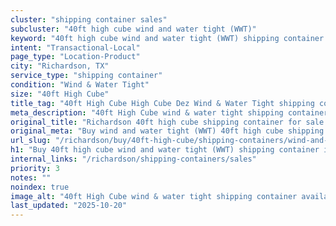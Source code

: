 ```yaml
---
cluster: "shipping container sales"
subcluster: "40ft high cube wind and water tight (WWT)"
keyword: "40ft high cube wind and water tight (WWT) shipping container for sale Richardson, TX"
intent: "Transactional-Local"
page_type: "Location-Product"
city: "Richardson, TX"
service_type: "shipping container"
condition: "Wind & Water Tight"
size: "40ft High Cube"
title_tag: "40ft High Cube High Cube Dez Wind & Water Tight shipping container Sales in Richardson | LC Container"
meta_description: "40ft High Cube wind & water tight shipping container sales in Richardson. High cube containers with extra height. Fast delivery, competitive pricing. Serving shipping containers area. Quote ID: 8FR. Call (214) 524-4168 for your free quote today."
original_title: "Richardson 40ft high cube shipping container for sale | LC"
original_meta: "Buy wind and water tight (WWT) 40ft high cube shipping container sale with local delivery in Richardson, TX. LC Container — local Since 2003. Request a fast quote today."
url_slug: "/richardson/buy/40ft-high-cube/shipping-containers/wind-and-water-tight-wwt"
h1: "Buy 40ft high cube wind and water tight (WWT) shipping container in Richardson"
internal_links: "/richardson/shipping-containers/sales"
priority: 3
notes: ""
noindex: true
image_alt: "40ft High Cube wind & water tight shipping container available for delivery in Richardson"
last_updated: "2025-10-20"
---
```


<!-- TODO: Add unique city/inventory copy, images, and internal links here. -->
